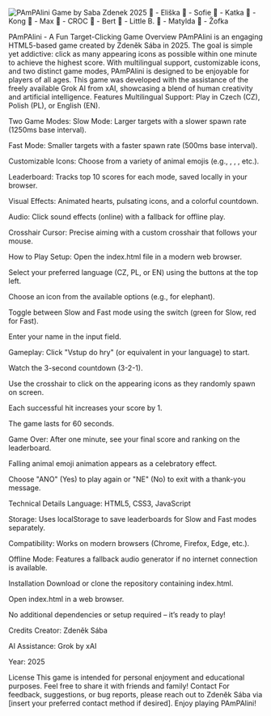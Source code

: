 ![PAmPAlini Game by Saba Zdenek 2025](https://github.com/user-attachments/assets/0b2aa698-d3cb-414e-8646-ceea29b9f7ba)
🐘 - Eliška 🐒 - Sofie 🦒 - Katka 🦍 - Kong 🦁 - Max 🐊 - CROC 🦅 - Bert 🧸 - Little B. 🦛 - Matylda 🐍 - Žofka

PAmPAlini - A Fun Target-Clicking Game
Overview
PAmPAlini is an engaging HTML5-based game created by Zdeněk Sába in 2025. The goal is simple yet addictive: click as many appearing icons as possible within one minute to achieve the highest score. With multilingual support, customizable icons, and two distinct game modes, PAmPAlini is designed to be enjoyable for players of all ages.
This game was developed with the assistance of the freely available Grok AI from xAI, showcasing a blend of human creativity and artificial intelligence.
Features
Multilingual Support: Play in Czech (CZ), Polish (PL), or English (EN).

Two Game Modes:
Slow Mode: Larger targets with a slower spawn rate (1250ms base interval).

Fast Mode: Smaller targets with a faster spawn rate (500ms base interval).

Customizable Icons: Choose from a variety of animal emojis (e.g., , , , etc.).

Leaderboard: Tracks top 10 scores for each mode, saved locally in your browser.

Visual Effects: Animated hearts, pulsating icons, and a colorful countdown.

Audio: Click sound effects (online) with a fallback for offline play.

Crosshair Cursor: Precise aiming with a custom crosshair that follows your mouse.

How to Play
Setup:
Open the index.html file in a modern web browser.

Select your preferred language (CZ, PL, or EN) using the buttons at the top left.

Choose an icon from the available options (e.g.,  for elephant).

Toggle between Slow and Fast mode using the switch (green for Slow, red for Fast).

Enter your name in the input field.

Gameplay:
Click "Vstup do hry" (or equivalent in your language) to start.

Watch the 3-second countdown (3-2-1).

Use the crosshair to click on the appearing icons as they randomly spawn on screen.

Each successful hit increases your score by 1.

The game lasts for 60 seconds.

Game Over:
After one minute, see your final score and ranking on the leaderboard.

Falling animal emoji animation appears as a celebratory effect.

Choose "ANO" (Yes) to play again or "NE" (No) to exit with a thank-you message.

Technical Details
Language: HTML5, CSS3, JavaScript

Storage: Uses localStorage to save leaderboards for Slow and Fast modes separately.

Compatibility: Works on modern browsers (Chrome, Firefox, Edge, etc.).

Offline Mode: Features a fallback audio generator if no internet connection is available.

Installation
Download or clone the repository containing index.html.

Open index.html in a web browser.

No additional dependencies or setup required – it’s ready to play!

Credits
Creator: Zdeněk Sába

AI Assistance: Grok by xAI

Year: 2025

License
This game is intended for personal enjoyment and educational purposes. Feel free to share it with friends and family!
Contact
For feedback, suggestions, or bug reports, please reach out to Zdeněk Sába via [insert your preferred contact method if desired].
Enjoy playing PAmPAlini!





